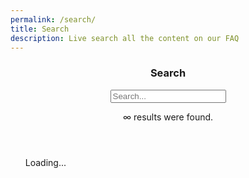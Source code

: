 ```yaml
---
permalink: /search/
title: Search
description: Live search all the content on our FAQ
---
```


<header class="my-5">

  <h3>Search</h3>

  <form method="get" action="/search" id="stopsubmit">
    <div class="form-group">
      <input class="form-control form-control-lg" type="text" name="q" id="search-input" placeholder="Search...">
    </div>
  </form>

  <p><span id="results-count">∞</span> results were found.</p>

</header>

<div class="search-results-list">
  <ul id="search-results">
    Loading...
  </ul>
</div>

<script>
window.store = [
  {% for post in site.posts %}
    {
      "type"     : "post",
      "title"    : "{{ post.title | escape }}",
      "category" : "{{ post.categories | join: ', ' }}",
      "tags"     : "{{ post.tags | join: ', ' }}",
      "url"      : "{{ post.url | absolute_url }}",
      "date"     : "{{ post.date }}",
      "content"  : {{ post.content | strip_html | strip_newlines | default: "" | jsonify }}
    } {% unless forloop.last %},{% endunless %}
  {% endfor %}
  ,
  {% for page in site.pages %}
   {
     {% if page.title != "PokeTwo - The Unofficial FAQ for PokéOne" %}
      {% if page.title != nil %}
          "type"     : "page",
          "title"    : "{{ page.title | escape }}",
          "category" : "{{ page.category }}",
          "tags"     : "{{ page.tags | join: ', ' }}",
          "url"      : "{{ page.url | absolute_url }}",
          "date"     : "{{ page.date }}",
          "content"  : {{ page.content | strip_html | default: "" | jsonify }}
      {% endif %}
     {% endif %}
   } {% unless forloop.last %},{% endunless %}
  {% endfor %}
];
</script>

<!-- <script src="https://code.jquery.com/jquery-3.3.1.min.js" integrity="sha256-FgpCb/KJQlLNfOu91ta32o/NMZxltwRo8QtmkMRdAu8=" crossorigin="anonymous"></script> -->
<!-- <script src="https://cdnjs.cloudflare.com/ajax/libs/lunr.js/2.1.2/lunr.min.js"></script> -->
<script src="https://cdnjs.cloudflare.com/ajax/libs/lunr.js/1.0.0/lunr.min.js"></script>
<script src="https://cdn.jsdelivr.net/npm/clipboard@2/dist/clipboard.min.js"></script>
<script src="/js/search.js?v=9"></script>

